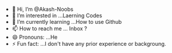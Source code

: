 - 👋 Hi, I’m @Akash-Noobs
- 👀 I’m interested in ...Laerning Codes
- 🌱 I’m currently learning ...How to use Github
- 📫 How to reach me ... Inbox ?
- 😄 Pronouns: ...He
- ⚡ Fun fact: ...I don't have any prior experience or backgroung.

<!---
Akash-Noobs/Akash-Noobs is a ✨ special ✨ repository because its `README.md` (this file) appears on your GitHub profile.
You can click the Preview link to take a look at your changes.
--->
      
